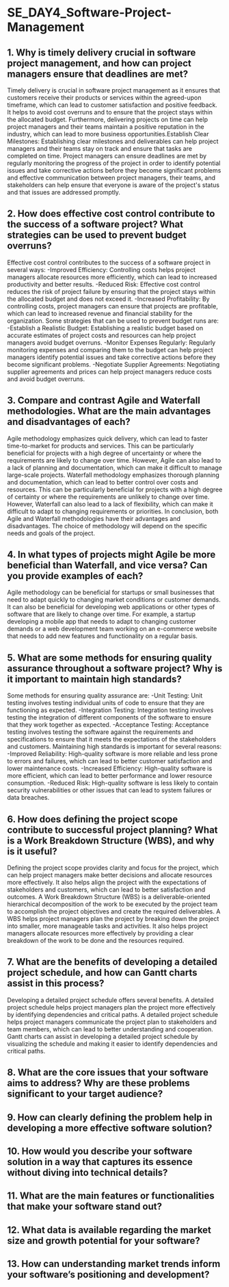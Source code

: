 # SE_DAY4_Software-Project-Management
## 1. Why is timely delivery crucial in software project management, and how can project managers ensure that deadlines are met?
Timely delivery is crucial in software project management as it ensures that customers receive their products or services within the agreed-upon timeframe, which can lead to customer satisfaction and positive feedback. It helps to avoid cost overruns and to ensure that the project stays within the allocated budget. Furthermore, delivering projects on time can help project managers and their teams maintain a positive reputation in the industry, which can lead to more business opportunities.Establish Clear Milestones: Establishing clear milestones and deliverables can help project managers and their teams stay on track and ensure that tasks are completed on time.
Project managers can ensure deadlines are met by regularly monitoring the progress of the project in order to identify potential issues and take corrective actions before they become significant problems and effective communication between project managers, their teams, and stakeholders can help ensure that everyone is aware of the project's status and that issues are addressed promptly.

## 2. How does effective cost control contribute to the success of a software project? What strategies can be used to prevent budget overruns?
Effective cost control contributes to the success of a software project in several ways:
-Improved Efficiency: Controlling costs helps project managers allocate resources more efficiently, which can lead to increased productivity and better results.
-Reduced Risk: Effective cost control reduces the risk of project failure by ensuring that the project stays within the allocated budget and does not exceed it.
-Increased Profitability: By controlling costs, project managers can ensure that projects are profitable, which can lead to increased revenue and financial stability for the organization.
Some strategies that can be used to prevent budget runs are:
-Establish a Realistic Budget: Establishing a realistic budget based on accurate estimates of project costs and resources can help project managers avoid budget overruns.
-Monitor Expenses Regularly: Regularly monitoring expenses and comparing them to the budget can help project managers identify potential issues and take corrective actions before they become significant problems.
-Negotiate Supplier Agreements: Negotiating supplier agreements and prices can help project managers reduce costs and avoid budget overruns.

## 3. Compare and contrast Agile and Waterfall methodologies. What are the main advantages and disadvantages of each?
Agile methodology emphasizes quick delivery, which can lead to faster time-to-market for products and services. This can be particularly beneficial for projects with a high degree of uncertainty or where the requirements are likely to change over time. However, Agile can also lead to a lack of planning and documentation, which can make it difficult to manage large-scale projects. Waterfall methodology emphasizes thorough planning and documentation, which can lead to better control over costs and resources. This can be particularly beneficial for projects with a high degree of certainty or where the requirements are unlikely to change over time. However, Waterfall can also lead to a lack of flexibility, which can make it difficult to adapt to changing requirements or priorities. In conclusion, both Agile and Waterfall methodologies have their advantages and disadvantages. The choice of methodology will depend on the specific needs and goals of the project. 

## 4. In what types of projects might Agile be more beneficial than Waterfall, and vice versa? Can you provide examples of each?
Agile methodology can be beneficial for startups or small businesses that need to adapt quickly to changing market conditions or customer demands. It can also be beneficial for developing web applications or other types of software that are likely to change over time. For example, a startup developing a mobile app that needs to adapt to changing customer demands or a web development team working on an e-commerce website that needs to add new features and functionality on a regular basis.

## 5. What are some methods for ensuring quality assurance throughout a software project? Why is it important to maintain high standards?
Some methods for ensuring quality assurance are:
-Unit Testing: Unit testing involves testing individual units of code to ensure that they are functioning as expected.
-Integration Testing: Integration testing involves testing the integration of different components of the software to ensure that they work together as expected.
-Acceptance Testing: Acceptance testing involves testing the software against the requirements and specifications to ensure that it meets the expectations of the stakeholders and customers.
Maintaining high standards is important for several reasons:
-Improved Reliability: High-quality software is more reliable and less prone to errors and failures, which can lead to better customer satisfaction and lower maintenance costs.
-Increased Efficiency: High-quality software is more efficient, which can lead to better performance and lower resource consumption.
-Reduced Risk: High-quality software is less likely to contain security vulnerabilities or other issues that can lead to system failures or data breaches.

## 6. How does defining the project scope contribute to successful project planning? What is a Work Breakdown Structure (WBS), and why is it useful?
Defining the project scope provides clarity and focus for the project, which can help project managers make better decisions and allocate resources more effectively. It also helps align the project with the expectations of stakeholders and customers, which can lead to better satisfaction and outcomes.
A Work Breakdown Structure (WBS) is a deliverable-oriented hierarchical decomposition of the work to be executed by the project team to accomplish the project objectives and create the required deliverables. A WBS helps project managers plan the project by breaking down the project into smaller, more manageable tasks and activities. It also helps project managers allocate resources more effectively by providing a clear breakdown of the work to be done and the resources required.

## 7. What are the benefits of developing a detailed project schedule, and how can Gantt charts assist in this process?
Developing a detailed project schedule offers several benefits. A detailed project schedule helps project managers plan the project more effectively by identifying dependencies and critical paths. A detailed project schedule helps project managers communicate the project plan to stakeholders and team members, which can lead to better understanding and cooperation.
Gantt charts can assist in developing a detailed project schedule by visualizing the schedule and making it easier to identify dependencies and critical paths.

## 8. What are the core issues that your software aims to address? Why are these problems significant to your target audience?
## 9. How can clearly defining the problem help in developing a more effective software solution?
## 10. How would you describe your software solution in a way that captures its essence without diving into technical details?
## 11. What are the main features or functionalities that make your software stand out?
## 12. What data is available regarding the market size and growth potential for your software?
## 13. How can understanding market trends inform your software’s positioning and development?
